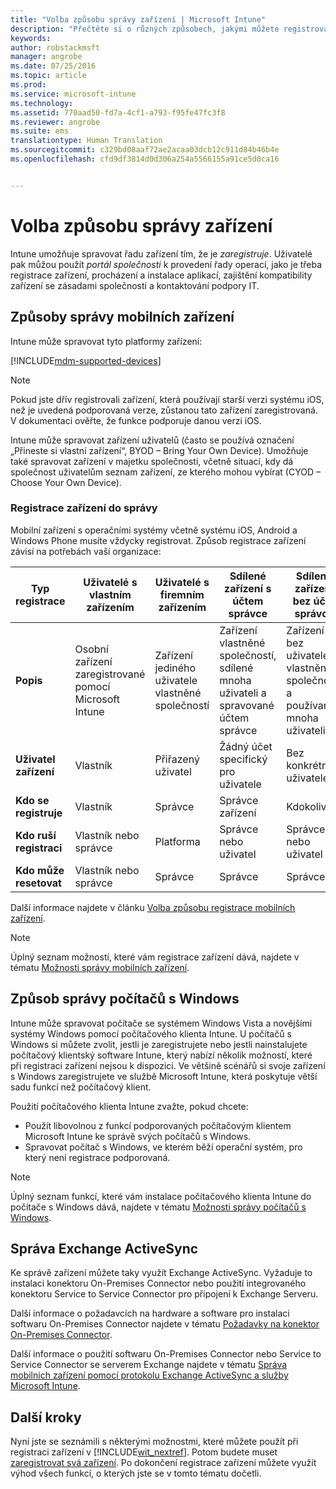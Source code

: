 ```yaml
---
title: "Volba způsobu správy zařízení | Microsoft Intune"
description: "Přečtěte si o různých způsobech, jakými můžete registrovat a spravovat zařízení."
keywords: 
author: robstackmsft
manager: angrobe
ms.date: 07/25/2016
ms.topic: article
ms.prod: 
ms.service: microsoft-intune
ms.technology: 
ms.assetid: 770aad50-fd7a-4cf1-a793-f95fe47fc3f8
ms.reviewer: angrobe
ms.suite: ems
translationtype: Human Translation
ms.sourcegitcommit: c329bd08aaf72ae2acaa03dcb12c911d84b46b4e
ms.openlocfilehash: cfd9df3814d0d306a254a5566155a91ce5d0ca16


---
```


# Volba způsobu správy zařízení
Intune umožňuje spravovat řadu zařízení tím, že je *zaregistruje*. Uživatelé pak můžou použít *portál společnosti* k provedení řady operací, jako je třeba registrace zařízení, procházení a instalace aplikací, zajištění kompatibility zařízení se zásadami společnosti a kontaktování podpory IT.

## Způsoby správy mobilních zařízení
Intune může spravovat tyto platformy zařízení:

[!INCLUDE[mdm-supported-devices](../includes/mdm-supported-devices.md)]

> [!NOTE]
> Pokud jste dřív registrovali zařízení, která používají starší verzi systému iOS, než je uvedená podporovaná verze, zůstanou tato zařízení zaregistrovaná. V dokumentaci ověřte, že funkce podporuje danou verzi iOS.

Intune může spravovat zařízení uživatelů (často se používá označení „Přineste si vlastní zařízení“, BYOD – Bring Your Own Device). Umožňuje také spravovat zařízení v majetku společnosti, včetně situací, kdy dá společnost uživatelům seznam zařízení, ze kterého mohou vybírat (CYOD – Choose Your Own Device).

### Registrace zařízení do správy
Mobilní zařízení s operačními systémy včetně systému iOS, Android a Windows Phone musíte vždycky registrovat. Způsob registrace zařízení závisí na potřebách vaší organizace:

|Typ registrace|Uživatelé s vlastním zařízením|Uživatelé s firemním zařízením|Sdílené zařízení s účtem správce|Sdílené zařízení bez účtu správce|
|-------------------|--------|--------|--------------------------------------|----------------------------------------|
|**Popis**|Osobní zařízení zaregistrované pomocí Microsoft Intune|Zařízení jediného uživatele vlastněné společností|Zařízení vlastněné společností, sdílené mnoha uživateli a spravované účtem správce|Zařízení bez uživatele vlastněné společností a používané mnoha uživateli|
|**Uživatel zařízení**|Vlastník|Přiřazený uživatel|Žádný účet specifický pro uživatele|Bez konkrétního uživatele|
|**Kdo se registruje**|Vlastník|Správce|Správce zařízení|Kdokoliv|
|**Kdo ruší registraci**|Vlastník nebo správce|Platforma |Správce nebo uživatel|Správce nebo uživatel|
|**Kdo může resetovat**|Vlastník nebo správce|Správce|Správce|Správce|

Další informace najdete v článku [Volba způsobu registrace mobilních zařízení](/intune/get-started/choose-how-to-enroll-devices1).

> [!NOTE]
> Úplný seznam možností, které vám registrace zařízení dává, najdete v tématu [Možnosti správy mobilních zařízení](mobile-device-management-capabilities-in-microsoft-intune.md).

## Způsob správy počítačů s Windows
Intune může spravovat počítače se systémem Windows Vista a novějšími systémy Windows pomocí počítačového klienta Intune. U počítačů s Windows si můžete zvolit, jestli je zaregistrujete nebo jestli nainstalujete počítačový klientský software Intune, který nabízí několik možností, které při registraci zařízení nejsou k dispozici. Ve většině scénářů si svoje zařízení s Windows zaregistrujete ve službě Microsoft Intune, která poskytuje větší sadu funkcí než počítačový klient.

Použití počítačového klienta Intune zvažte, pokud chcete:

- Použít libovolnou z funkcí podporovaných počítačovým klientem Microsoft Intune ke správě svých počítačů s Windows.
- Spravovat počítač s Windows, ve kterém běží operační systém, pro který není registrace podporovaná.

> [!NOTE]
> Úplný seznam funkcí, které vám instalace počítačového klienta Intune do počítače s Windows dává, najdete v tématu [Možnosti správy počítačů s Windows](windows-pc-management-capabilities-in-microsoft-intune.md).

## Správa Exchange ActiveSync
Ke správě zařízení můžete taky využít Exchange ActiveSync. Vyžaduje to instalaci konektoru On-Premises Connector nebo použití integrovaného konektoru Service to Service Connector pro připojení k Exchange Serveru.

Další informace o požadavcích na hardware a software pro instalaci softwaru On-Premises Connector najdete v tématu [Požadavky na konektor On-Premises Connector](/intune/deploy-use/intune-on-premises-exchange-connector#requirements-for-the-on-premises-connector).

Další informace o použití softwaru On-Premises Connector nebo Service to Service Connector se serverem Exchange najdete v tématu [Správa mobilních zařízení pomocí protokolu Exchange ActiveSync a služby Microsoft Intune](/intune/deploy-use/mobile-device-management-with-exchange-activesync-and-microsoft-intune).



## Další kroky
Nyní jste se seznámili s některými možnostmi, které můžete použít při registraci zařízení v [!INCLUDE[wit_nextref](../includes/wit_nextref_md.md)]. Potom budete muset [zaregistrovat svá zařízení](/intune/deploy-use/enroll-devices-in-microsoft-intune). Po dokončení registrace zařízení můžete využít výhod všech funkcí, o kterých jste se v tomto tématu dočetli. <!--lindavr: There's a logical flaw in our "get to know/get started" content. You can take the path in this topic or you can take the path in the What to know before your get started topic. And they don't cover the same ground. -->



<!--HONumber=Aug16_HO3-->


